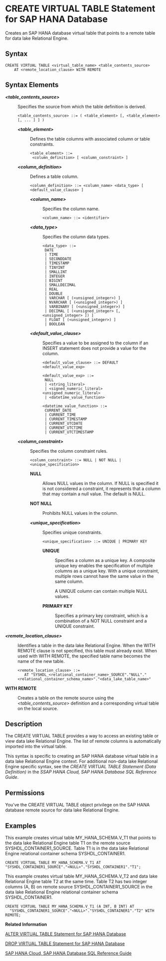 <!-- loioe60ebf8ef9834860ae9e80785499853f -->

# CREATE VIRTUAL TABLE Statement for SAP HANA Database

Creates an SAP HANA database virtual table that points to a remote table for data lake Relational Engine.



## Syntax

```
CREATE VIRTUAL TABLE <virtual_table_name> <table_contents_source> 
    AT <remote_location_clause> WITH REMOTE 
```



<a name="loioe60ebf8ef9834860ae9e80785499853f__section_a5g_r4b_snb"/>

## Syntax Elements


<dl>
<dt><b>

*<table\_contents\_source\>*

</b></dt>
<dd>

Specifies the source from which the table definition is derived.

```
<table_contents_source> ::= ( <table_element> [, <table_element> [, ... ] ] )
```


<dl>
<dt><b>

*<table\_element\>*

</b></dt>
<dd>

Defines the table columns with associated column or table constraints.

```
<table_element> ::=
 <column_definition> [ <column_constraint> ]
```



</dd><dt><b>

*<column\_definition\>*

</b></dt>
<dd>

Defines a table column.

```
<column_definition> ::= <column_name> <data_type> [ <default_value_clause> ]
```


<dl>
<dt><b>

*<column\_name\>*

</b></dt>
<dd>

Specifies the column name.

```
<column_name> ::= <identifier>
```



</dd><dt><b>

*<data\_type\>*

</b></dt>
<dd>

Specifies the column data types.

```
<data_type> ::=
 DATE 
 | TIME 
 | SECONDDATE 
 | TIMESTAMP 
 | TINYINT 
 | SMALLINT 
 | INTEGER 
 | BIGINT 
 | SMALLDECIMAL 
 | REAL 
 | DOUBLE  
 | VARCHAR [ (<unsigned_integer>) ]
 | NVARCHAR [ (<unsigned_integer>) ] 
 | VARBINARY [ (<unsigned_integer>) ] 
 | DECIMAL [ (<unsigned_integer> [, <unsigned_integer> ]) ] 
 | FLOAT [ (<unsigned_integer>) ] 
 | BOOLEAN
```



</dd><dt><b>

*<default\_value\_clause\>*

</b></dt>
<dd>

Specifies a value to be assigned to the column if an INSERT statement does not provide a value for the column.

```
<default_value_clause> ::= DEFAULT <default_value_exp>

<default_value_exp> ::= 
 NULL 
 | <string_literal>
 | <signed_numeric_literal> <unsigned_numeric_literal> 
 | <datetime_value_function>

<datetime_value_function> ::= 
 CURRENT_DATE 
 | CURRENT_TIME 
 | CURRENT_TIMESTAMP 
 | CURRENT_UTCDATE 
 | CURRENT_UTCTIME 
 | CURRENT_UTCTIMESTAMP
```



</dd>
</dl>



</dd><dt><b>

*<column\_constraint\>*

</b></dt>
<dd>

Specifies the column constraint rules.

```
<column_constraint> ::= NULL | NOT NULL | <unique_specification>
```


<dl>
<dt><b>

NULL

</b></dt>
<dd>

Allows NULL values in the column. If NULL is specified it is not considered a constraint, it represents that a column that may contain a null value. The default is NULL.



</dd><dt><b>

NOT NULL

</b></dt>
<dd>

Prohibits NULL values in the column.



</dd><dt><b>

*<unique\_specification\>*

</b></dt>
<dd>

Specifies unique constraints.

```
<unique_specification> ::= UNIQUE | PRIMARY KEY
```


<dl>
<dt><b>

UNIQUE

</b></dt>
<dd>

Specifies a column as a unique key. A composite unique key enables the specification of multiple columns as a unique key. With a unique constraint, multiple rows cannot have the same value in the same column.

A UNIQUE column can contain multiple NULL values.



</dd><dt><b>

PRIMARY KEY

</b></dt>
<dd>

Specifies a primary key constraint, which is a combination of a NOT NULL constraint and a UNIQUE constraint.



</dd>
</dl>



</dd>
</dl>



</dd>
</dl>



</dd><dt><b>

*<remote\_location\_clause\>*

</b></dt>
<dd>

Identifies a table in the data lake Relational Engine. When the WITH REMOTE clause is not specified, this table must already exist. When used with WITH REMOTE, the specified table name becomes the name of the new table.

```
<remote_location_clause> ::= 
   AT "SYSHDL_<relational_container_name>_SOURCE"."NULL"."<relational_container_schema_name>"."<data_lake_table_name>"
```



</dd><dt><b>

WITH REMOTE

</b></dt>
<dd>

Creates a table on the remote source using the *<table\_contents\_source\>* definition and a corresponding virtual table on the local source.



</dd>
</dl>



## Description

The CREATE VIRTUAL TABLE provides a way to access an existing table or view data lake Relational Engine. The list of remote columns is automatically imported into the virtual table.

This syntax is specific to creating an SAP HANA database virtual table in a data lake Relational Engine context. For additional non-data lake Relational Engine specific syntax, see the *CREATE VIRTUAL TABLE Statement \(Data Definition\)* in the *SSAP HANA Cloud, SAP HANA Database SQL Reference Guide*.



<a name="loioe60ebf8ef9834860ae9e80785499853f__section_opr_ddt_5cb"/>

## Permissions

You’ve the CREATE VIRTUAL TABLE object privilege on the SAP HANA database remote source for data lake Relational Engine.



## Examples

This example creates virtual table MY\_HANA\_SCHEMA.V\_T1 that points to the data lake Relational Engine table T1 on the remote source SYSHDL\_CONTAINER1\_SOURCE. Table T1 is in the data lake Relational Engine relational container schema SYSHDL\_CONTAINER1.

```
CREATE VIRTUAL TABLE MY_HANA_SCHEMA.V_T1 AT "SYSHDL_CONTAINER1_SOURCE"."<NULL>"."SYSHDL_CONTAINER1"."T1";
```

This example creates virtual table MY\_HANA\_SCHEMA.V\_T2 and data lake Relational Engine table T2 at the same time. Table T2 has two integer columns \(A, B\) on remote source SYSHDL\_CONTAINER1\_SOURCE in the data lake Relational Engine relational container schema SYSHDL\_CONTAINER1.

```
CREATE VIRTUAL TABLE MY_HANA_SCHEMA.V_T1 (A INT, B INT) AT 
  "SYSHDL_CONTAINER1_SOURCE"."<NULL>"."SYSHDL_CONTAINER1"."T2" WITH REMOTE;
```

**Related Information**  


[ALTER VIRTUAL TABLE Statement for SAP HANA Database](alter-virtual-table-statement-for-sap-hana-database-65ead35.md "Refresh the metadata of an SAP HANA database virtual table that points to a data lake Relational Engine table.")

[DROP VIRTUAL TABLE Statement for SAP HANA Database](drop-virtual-table-statement-for-sap-hana-database-6a7fe7e.md "Removes an SAP HANA database virtual table that points to a data lake Relational Engine table from theSAP HANA database.")

[SAP HANA Cloud, SAP HANA Database SQL Reference Guide](https://help.sap.com/viewer/c1d3f60099654ecfb3fe36ac93c121bb/cloud/en-US)

